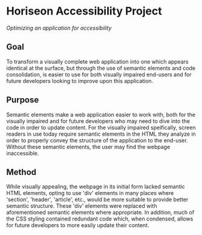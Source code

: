 # Horiseon Accessibility Project
*Optimizing an application for accessibility*

## Goal

To transform a visually complete web application into one which appears identical at the surface, but through the use of semantic elements and code consolidation, is easier to use for both visually impaired end-users and for future developers looking to improve upon this application.

## Purpose

Semantic elements make a web application easier to work with, both for the visually impaired and for future developers who may need to dive into the code in order to update content. For the visually impaired speifically, screen readers in use today require semantic elements in the HTML they analyze in order to properly convey the structure of the application to the end-user. Without these semantic elements, the user may find the webpage inaccessible.

## Method

While visually appealing, the webpage in its initial form lacked semantic HTML elements, opting to use 'div' elements in many places where 'section', 'header', 'article', etc., would be more suitable to provide better semantic structure. These 'div' elements were replaced with aforementioned semantic elements where appropriate. In addition, much of the CSS styling contained redundant code which, when condensed, allows for future developers to more easily update their content. 


